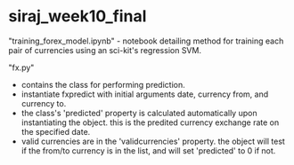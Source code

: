 # siraj_week10_final

"training_forex_model.ipynb" - notebook detailing method for training each pair of currencies using an sci-kit's regression SVM.

"fx.py"
 - contains the class for performing prediction.  
 - instantiate fxpredict with initial arguments date, currency from, and currency to.  
 - the class's 'predicted' property is calculated automatically upon instantiating the object.  this is the predited currency exchange rate on the specified date.
 - valid currencies are in the 'validcurrencies' property.  the object will test if the from/to currency is in the list, and will set 'predicted' to 0 if not.